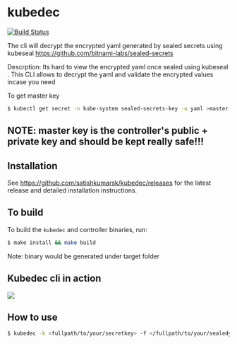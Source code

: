 # kubedec
[![Build Status](https://travis-ci.com/satishkumarsk/kubedec.svg?branch=master)](https://travis-ci.com/satishkumarsk/kubedec)

The cli will decrypt the encrypted yaml generated by sealed secrets using kubeseal  https://github.com/bitnami-labs/sealed-secrets

Descrption:
 Its hard to view the encrypted yaml once sealed using kubeseal . This CLI allows to decrypt the yaml and validate the encrypted values incase you need

To get master key
```bash
$ kubectl get secret -n kube-system sealed-secrets-key -o yaml >master.key
```

## NOTE: master key is the controller's public + private key and should be kept really safe!!!

 
## Installation
See https://github.com/satishkumarsk/kubedec/releases for the latest release and detailed installation instructions.


## To build
To build the `kubedec` and controller binaries, run:
```bash
$ make install && make build
```
Note: binary would be generated under target folder

## Kubedec cli in action

![](kubedec.gif)

## How to use
```bash
$ kubedec -k <fullpath/to/your/secretkey> -f </fullpath/to/your/sealedyaml>
 ```
